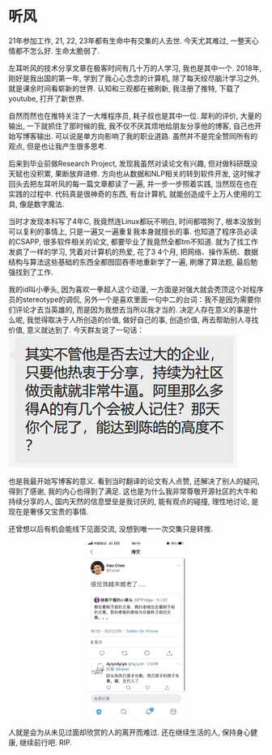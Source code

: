 # 听风
21年参加工作, 21, 22, 23年都有生命中有交集的人去世. 今天尤其难过, 一整天心情都不怎么好. 生命太脆弱了. 

左耳听风的技术分享文章在极客时间有几十万的人学习, 我也是其中一个. 2018年, 刚好是我出国的第一年, 学到了我心心念念的计算机, 除了每天绞尽脑汁学习之外, 就是课余时间看崭新的世界. 认知和三观都在被刷新, 我注册了推特, 下载了youtube, 打开了新世界. 

自然而然也在推特关注了一大堆程序员, 耗子叔也是其中一位. 犀利的评价, 大量的输出, 一下就抓住了那时候的我, 我不仅不厌其烦地给朋友分享他的博客, 自己也开始写博客输出. 可以说是单方向影响了我的职业道路. 虽然并不是完全赞同所有的观点, 但是也让我产生很多思考. 

后来到毕业前做Research Project, 发现我虽然对读论文有兴趣, 但对做科研既没天赋也没积累, 果断放弃进修. 方向也从数据和NLP相关的转到软件开发, 这时候才回头去把左耳听风的每一篇文章都读了一遍, 并一步一步照着实践, 当然现在也在实践的过程中. 代码真是很神奇的东西, 有台计算机, 就能创造成千上万人使用的工具, 像是数字魔法. 

当时才发现本科写了4年C, 我竟然连Linux都玩不明白, 时间都喂狗了, 根本没放到可以复利的事情上, 只是一遍又一遍重复我本身就擅长的事. 也知道了程序员必读的CSAPP, 很多软件相关的论文, 都要毕业了我竟然全都tm不知道. 就为了找工作发疯了一样的学习, 凭着对计算机的热爱, 花了3 4个月, 把网络、操作系统、数据结构与算法这些基础的东西全都囫囵吞枣地重新学了一遍, 刷爆了算法题, 最后勉强找到了工作. 

我的id叫小拳头, 因为喜欢一拳超人这个动漫, 一方面是对强大就会秃顶这个对程序员的stereotype的调侃, 另外一个是喜欢里面一句中二的台词：我不是因为需要你们评论才去当英雄的, 而是因为我想去当所以我才当的. 决定人存在意义的事是什么呢, 我觉得取决于人所创造的价值, 做好自己的事, 创造价值, 再去帮助别人寻找价值, 意义就达到了. 今天群友说了一句话：
![](../img/20230515-1.png)

也是我最开始写博客的意义. 看到当时翻译的论文有人点赞, 还解决了别人的疑问, 得到了感谢, 我的内心也得到了满足. 这也是为什么我非常尊敬开源社区的大牛和持续分享的人, 国内天然的信息壁垒是我讨厌的, 能有观点的碰撞, 理性地讨论, 是现在是奢侈又宝贵的事情. 

还曾想以后有机会能线下见面交流, 没想到唯一一次交集只是转推. 
<div align="center">
    <img src="../img/20230515-2.png" width="39%"/>
</div>

人就是会为从未见过面却欣赏的人的离开而难过. 还在继续生活的人, 保持身心健康, 继续前行吧. RIP. 